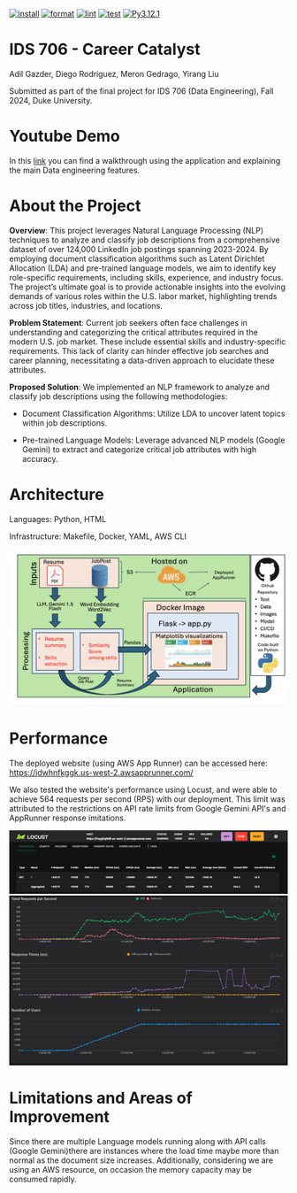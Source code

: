 [![install](https://github.com/nogibjj/IDS706_final_project_mady/actions/workflows/install.yml/badge.svg)](https://github.com/nogibjj/IDS706_final_project_mady/actions/workflows/install.yml)
[![format](https://github.com/nogibjj/IDS706_final_project_mady/actions/workflows/format.yml/badge.svg)](https://github.com/nogibjj/IDS706_final_project_mady/actions/workflows/format.yml)
[![lint](https://github.com/nogibjj/IDS706_final_project_mady/actions/workflows/lint.yml/badge.svg)](https://github.com/nogibjj/IDS706_final_project_mady/actions/workflows/lint.yml)
[![test](https://github.com/nogibjj/IDS706_final_project_mady/actions/workflows/test.yml/badge.svg)](https://github.com/nogibjj/IDS706_final_project_mady/actions/workflows/test.yml)
[![Py3.12.1](https://github.com/nogibjj/IDS706_final_project_mady/actions/workflows/CICD.yml/badge.svg)](https://github.com/nogibjj/IDS706_final_project_mady/actions/workflows/CICD.yml)


# IDS 706 - Career Catalyst

Adil Gazder, Diego Rodriguez, Meron Gedrago, Yirang Liu

Submitted as part of the final project for IDS 706 (Data Engineering), Fall 2024, Duke University.

# Youtube Demo

In this [link](https://youtu.be/ZnqeUP-ynbo) you can find a walkthrough using the application and explaining the main Data engineering features. 


# About the Project

**Overview**: This project leverages Natural Language Processing (NLP) techniques to analyze and classify job descriptions from a comprehensive dataset of over 124,000 LinkedIn job postings spanning 2023-2024. By employing document classification algorithms such as Latent Dirichlet Allocation (LDA) and pre-trained language models, we aim to identify key role-specific requirements, including skills, experience, and industry focus. The project’s ultimate goal is to provide actionable insights into the evolving demands of various roles within the U.S. labor market, highlighting trends across job titles, industries, and locations.

**Problem Statement**: Current job seekers often face challenges in understanding and categorizing the critical attributes required in the modern U.S. job market. These include essential skills and industry-specific requirements. This lack of clarity can hinder effective job searches and career planning, necessitating a data-driven approach to elucidate these attributes.

**Proposed Solution**: We implemented an NLP framework to analyze and classify job descriptions using the following methodologies:

- Document Classification Algorithms: Utilize LDA to uncover latent topics within job descriptions.

- Pre-trained Language Models: Leverage advanced NLP models (Google Gemini) to extract and categorize critical job attributes with high accuracy.

# Architecture

Languages: Python, HTML

Infrastructure: Makefile, Docker, YAML, AWS CLI

![](Diagram.png)

# Performance

The deployed website (using AWS App Runner) can be accessed here: https://jdwhnfkggk.us-west-2.awsapprunner.com/

We also tested the website's performance using Locust, and were able to achieve 564 requests per second (RPS) with our deployment. This limit was attributed to the restrictions on API rate limits from Google Gemini API's and AppRunner response imitations.

![](LocustPerformance.png)
![](Locustoutput.png)

# Limitations and Areas of Improvement

Since there are multiple Language models running along with API calls (Google Gemini)there are instances where the load time maybe more than normal as the document size increases. Additionally, considering we are using an AWS resource, on occasion the memory capacity may be consumed rapidly.
